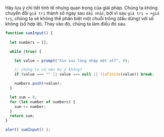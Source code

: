Hãy lưu ý chi tiết tinh tế nhưng quan trọng của giải pháp. Chúng ta không chuyển đổi `giá trị` thành số ngay sau `dấu nhắc`, bởi vì sau `giá trị = +giá trị`, chúng ta sẽ không thể phân biệt một chuỗi trống (dấu dừng) với số không (số hợp lệ). Thay vào đó, chúng ta làm điều đó sau.


```js run demo
function sumInput() {
 
  let numbers = [];

  while (true) {

    let value = prompt("Xin vui lòng nhập một số?", 0);

    // chúng ta có nên hủy không?
    if (value === "" || value === null || !isFinite(value)) break;

    numbers.push(+value);
  }

  let sum = 0;
  for (let number of numbers) {
    sum += number;
  }
  return sum;
}

alert( sumInput() ); 
```
